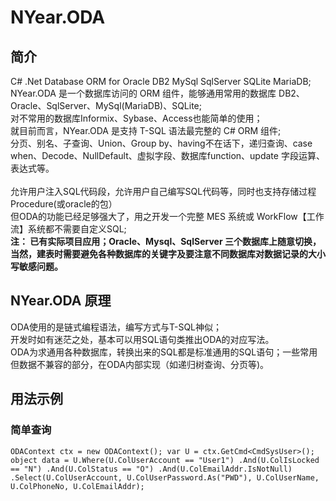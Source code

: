 # NYear.ODA
## 简介
C# .Net Database ORM for Oracle DB2 MySql SqlServer SQLite MariaDB;<br/>
NYear.ODA 是一个数据库访问的 ORM 组件，能够通用常用的数据库 DB2、Oracle、SqlServer、MySql(MariaDB)、SQLite;<br/>
对不常用的数据库Informix、Sybase、Access也能简单的使用；<br/>
就目前而言，NYear.ODA 是支持 T-SQL 语法最完整的 C# ORM 组件; <br/>
分页、别名、子查询、Union、Group by、having不在话下，递归查询、case when、Decode、NullDefault、虚拟字段、数据库function、update 字段运算、表达式等。<br/><br/>
允许用户注入SQL代码段，允许用户自己编写SQL代码等，同时也支持存储过程Procedure(或oracle的包）<br/>
但ODA的功能已经足够强大了，用之开发一个完整 MES 系统或 WorkFlow【工作流】系统都不需要自定义SQL;<br/>
**注： 已有实际项目应用；Oracle、Mysql、SqlServer 三个数据库上随意切换，**<br/>
**当然，建表时需要避免各种数据库的关键字及要注意不同数据库对数据记录的大小写敏感问题。**<br/>

## NYear.ODA 原理
ODA使用的是链式编程语法，编写方式与T-SQL神似；<br/>
开发时如有迷茫之处，基本可以用SQL语句类推出ODA的对应写法。<br/>
ODA为求通用各种数据库，转换出来的SQL都是标准通用的SQL语句；一些常用但数据不兼容的部分，在ODA内部实现（如递归树查询、分页等)。 <br/>

## 用法示例
### 简单查询
` ODAContext ctx = new ODAContext();
            var U = ctx.GetCmd<CmdSysUser>();
            object data = U.Where(U.ColUserAccount == "User1")
                  .And(U.ColIsLocked == "N")
                  .And(U.ColStatus == "O")
                  .And(U.ColEmailAddr.IsNotNull)  
                 .Select(U.ColUserAccount, U.ColUserPassword.As("PWD"), U.ColUserName, U.ColPhoneNo, U.ColEmailAddr); `
